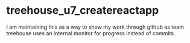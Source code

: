 # treehouse_u7_createreactapp
I am maintaining this as a way to show my work through github as team treehouse uses an internal monitor for progress instead of commits.

